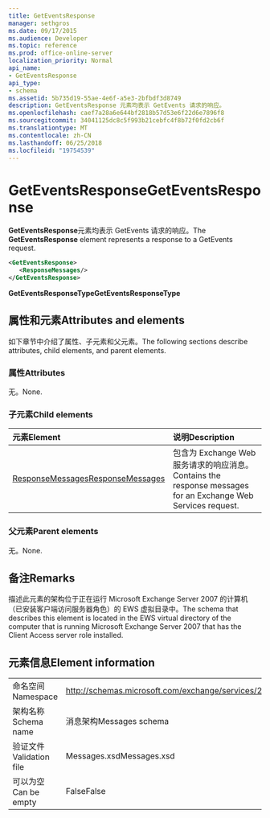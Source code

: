 ```yaml
---
title: GetEventsResponse
manager: sethgros
ms.date: 09/17/2015
ms.audience: Developer
ms.topic: reference
ms.prod: office-online-server
localization_priority: Normal
api_name:
- GetEventsResponse
api_type:
- schema
ms.assetid: 5b735d19-55ae-4e6f-a5e3-2bfbdf3d8749
description: GetEventsResponse 元素均表示 GetEvents 请求的响应。
ms.openlocfilehash: caef7a28a6e644bf2818b57d53e6f22d6e7896f8
ms.sourcegitcommit: 34041125dc8c5f993b21cebfc4f8b72f0fd2cb6f
ms.translationtype: MT
ms.contentlocale: zh-CN
ms.lasthandoff: 06/25/2018
ms.locfileid: "19754539"
---
```

# <a name="geteventsresponse"></a><span data-ttu-id="172a7-103">GetEventsResponse</span><span class="sxs-lookup"><span data-stu-id="172a7-103">GetEventsResponse</span></span>

<span data-ttu-id="172a7-104">**GetEventsResponse**元素均表示 GetEvents 请求的响应。</span><span class="sxs-lookup"><span data-stu-id="172a7-104">The **GetEventsResponse** element represents a response to a GetEvents request.</span></span> 
  
```xml
<GetEventsResponse>
   <ResponseMessages/>
</GetEventsResponse>
```

 <span data-ttu-id="172a7-105">**GetEventsResponseType**</span><span class="sxs-lookup"><span data-stu-id="172a7-105">**GetEventsResponseType**</span></span>
## <a name="attributes-and-elements"></a><span data-ttu-id="172a7-106">属性和元素</span><span class="sxs-lookup"><span data-stu-id="172a7-106">Attributes and elements</span></span>

<span data-ttu-id="172a7-107">如下章节中介绍了属性、子元素和父元素。</span><span class="sxs-lookup"><span data-stu-id="172a7-107">The following sections describe attributes, child elements, and parent elements.</span></span>
  
### <a name="attributes"></a><span data-ttu-id="172a7-108">属性</span><span class="sxs-lookup"><span data-stu-id="172a7-108">Attributes</span></span>

<span data-ttu-id="172a7-109">无。</span><span class="sxs-lookup"><span data-stu-id="172a7-109">None.</span></span>
  
### <a name="child-elements"></a><span data-ttu-id="172a7-110">子元素</span><span class="sxs-lookup"><span data-stu-id="172a7-110">Child elements</span></span>

|<span data-ttu-id="172a7-111">**元素**</span><span class="sxs-lookup"><span data-stu-id="172a7-111">**Element**</span></span>|<span data-ttu-id="172a7-112">**说明**</span><span class="sxs-lookup"><span data-stu-id="172a7-112">**Description**</span></span>|
|:-----|:-----|
|[<span data-ttu-id="172a7-113">ResponseMessages</span><span class="sxs-lookup"><span data-stu-id="172a7-113">ResponseMessages</span></span>](responsemessages.md) <br/> |<span data-ttu-id="172a7-114">包含为 Exchange Web 服务请求的响应消息。</span><span class="sxs-lookup"><span data-stu-id="172a7-114">Contains the response messages for an Exchange Web Services request.</span></span>  <br/> |
   
### <a name="parent-elements"></a><span data-ttu-id="172a7-115">父元素</span><span class="sxs-lookup"><span data-stu-id="172a7-115">Parent elements</span></span>

<span data-ttu-id="172a7-116">无。</span><span class="sxs-lookup"><span data-stu-id="172a7-116">None.</span></span>
  
## <a name="remarks"></a><span data-ttu-id="172a7-117">备注</span><span class="sxs-lookup"><span data-stu-id="172a7-117">Remarks</span></span>

<span data-ttu-id="172a7-118">描述此元素的架构位于正在运行 Microsoft Exchange Server 2007 的计算机（已安装客户端访问服务器角色）的 EWS 虚拟目录中。</span><span class="sxs-lookup"><span data-stu-id="172a7-118">The schema that describes this element is located in the EWS virtual directory of the computer that is running Microsoft Exchange Server 2007 that has the Client Access server role installed.</span></span>
  
## <a name="element-information"></a><span data-ttu-id="172a7-119">元素信息</span><span class="sxs-lookup"><span data-stu-id="172a7-119">Element information</span></span>

|||
|:-----|:-----|
|<span data-ttu-id="172a7-120">命名空间</span><span class="sxs-lookup"><span data-stu-id="172a7-120">Namespace</span></span>  <br/> |http://schemas.microsoft.com/exchange/services/2006/messages  <br/> |
|<span data-ttu-id="172a7-121">架构名称</span><span class="sxs-lookup"><span data-stu-id="172a7-121">Schema name</span></span>  <br/> |<span data-ttu-id="172a7-122">消息架构</span><span class="sxs-lookup"><span data-stu-id="172a7-122">Messages schema</span></span>  <br/> |
|<span data-ttu-id="172a7-123">验证文件</span><span class="sxs-lookup"><span data-stu-id="172a7-123">Validation file</span></span>  <br/> |<span data-ttu-id="172a7-124">Messages.xsd</span><span class="sxs-lookup"><span data-stu-id="172a7-124">Messages.xsd</span></span>  <br/> |
|<span data-ttu-id="172a7-125">可以为空</span><span class="sxs-lookup"><span data-stu-id="172a7-125">Can be empty</span></span>  <br/> |<span data-ttu-id="172a7-126">False</span><span class="sxs-lookup"><span data-stu-id="172a7-126">False</span></span>  <br/> |
   

